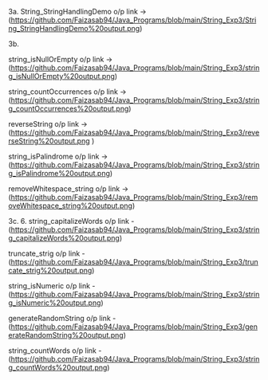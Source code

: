 3a. String_StringHandlingDemo o/p link -> (https://github.com/Faizasab94/Java_Programs/blob/main/String_Exp3/String_StringHandlingDemo%20output.png)

3b.

string_isNullOrEmpty o/p link -> (https://github.com/Faizasab94/Java_Programs/blob/main/String_Exp3/string_isNullOrEmpty%20output.png)

string_countOccurrences o/p link -> (https://github.com/Faizasab94/Java_Programs/blob/main/String_Exp3/string_countOccurrences%20output.png)

reverseString o/p link -> (https://github.com/Faizasab94/Java_Programs/blob/main/String_Exp3/reverseString%20output.png )

string_isPalindrome o/p link -> (https://github.com/Faizasab94/Java_Programs/blob/main/String_Exp3/string_isPalindrome%20output.png)

removeWhitespace_string o/p link -> (https://github.com/Faizasab94/Java_Programs/blob/main/String_Exp3/removeWhitespace_string%20output.png)

3c. 6. string_capitalizeWords o/p link - (https://github.com/Faizasab94/Java_Programs/blob/main/String_Exp3/string_capitalizeWords%20output.png)

truncate_strig o/p link - (https://github.com/Faizasab94/Java_Programs/blob/main/String_Exp3/truncate_strig%20output.png)

string_isNumeric o/p link - (https://github.com/Faizasab94/Java_Programs/blob/main/String_Exp3/string_isNumeric%20output.png)

generateRandomString o/p link - (https://github.com/Faizasab94/Java_Programs/blob/main/String_Exp3/generateRandomString%20output.png)

string_countWords o/p link - (https://github.com/Faizasab94/Java_Programs/blob/main/String_Exp3/string_countWords%20output.png)
